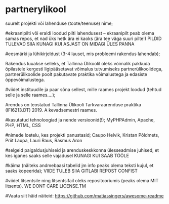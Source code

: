 # partnerylikool
suurelt projekti või lahenduse (toote/teenuse) nime;

#ekraanipilti või eraldi loodud pilti lahendusest – ekraanipilt peab olema samas repos, et nad üks hetk ära ei kaoks (ära tee väga suuri pilte!)
PILDID TULEVAD SIIA KUNAGI KUI ASJAST ON MIDAGI ÜLES PANNA

#eesmärki ja lühikirjeldust (3-4 lauset, mis probleemi rakendus lahendab);

Rakendus luuakse selleks, et Tallinna Ülikoolil  oleks võimalik pakkuda õpilastele kergesti ligipääsetavat võimalus tutvumiseks partnerülikoolidega, partnerülikoolide poolt pakutavate praktika võimalustega ja edasiste õppevõimalustega.

#viidet instituudile ja paar sõna sellest, mille raames projekt loodud (tehtud selle ja selle raames….);

Arendus on teostatud  Tallinna Ülikooli  Tarkvaraarenduse praktika (IFI6213.DT) 2019. A kevadsemestri raames.

#kasutatud tehnoloogiad ja nende versioonid(!);
MyPHPAdmin, Apache, PHP, HTML, CSS

#nimede loetelu, kes projekti panustasid;
Caupo Helvik, Kristan Põldmets, Priit Laupa, Lauri Raus, Rasmus Aron

#selgeid paigaldusjuhiseid ja arenduskeskkonna ülesseadmise juhised, et kes iganes saaks selle vajadusel
KUNAGI KUI SAAB TÖÖLE

#käima (näiteks andmebaasi tabelid jm info peaks olema teksti kujul, et saaks kopeerida);
VIIDE TULEB SIIA GITLABI REPOST CONFIST

#viidet litsentsile ning litsentsifail oleks repositooriumis (peaks olema MIT litsents).
WE DONT CARE LICENSE.TM

#Vaata siit häid näiteid: https://github.com/matiassingers/awesome-readme
